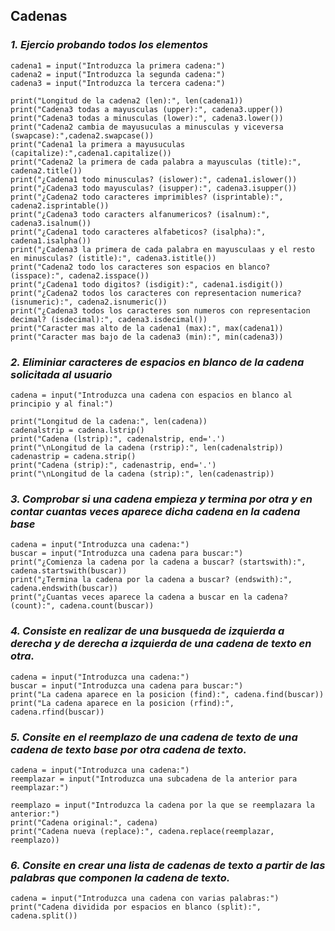 ## **Cadenas**

### *1. Ejercio probando todos los elementos*

```
cadena1 = input("Introduzca la primera cadena:")
cadena2 = input("Introduzca la segunda cadena:")
cadena3 = input("Introduzca la tercera cadena:")

print("Longitud de la cadena2 (len):", len(cadena1))
print("Cadena3 todas a mayusculas (upper):", cadena3.upper())
print("Cadena3 todas a minusculas (lower):", cadena3.lower())
print("Cadena2 cambia de mayusuculas a minusculas y viceversa (swapcase):",cadena2.swapcase())
print("Cadena1 la primera a mayusuculas (capitalize):",cadena1.capitalize())
print("Cadena2 la primera de cada palabra a mayusculas (title):", cadena2.title())
print("¿Cadena1 todo minusculas? (islower):", cadena1.islower())
print("¿Cadena3 todo mayusculas? (isupper):", cadena3.isupper())
print("¿Cadena2 todo caracteres imprimibles? (isprintable):", cadena2.isprintable())
print("¿Cadena3 todo caracters alfanumericos? (isalnum):", cadena3.isalnum())
print("¿Cadena1 todo caracteres alfabeticos? (isalpha):", cadena1.isalpha())
print("¿Cadena3 la primera de cada palabra en mayusculaas y el resto en minusculas? (istitle):", cadena3.istitle())
print("Cadena2 todo los caracteres son espacios en blanco? (isspace):", cadena2.isspace())
print("¿Cadena1 todo digitos? (isdigit):", cadena1.isdigit())
print("¿Cadena2 todos los caracteres con representacion numerica?(isnumeric):", cadena2.isnumeric())
print("¿Cadena3 todos los caracteres son numeros con representacion decimal? (isdecimal):", cadena3.isdecimal())
print("Caracter mas alto de la cadena1 (max):", max(cadena1))
print("Caracter mas bajo de la cadena3 (min):", min(cadena3))
```

### *2. Eliminiar caracteres de espacios en blanco de la cadena solicitada al usuario*

```
cadena = input("Introduzca una cadena con espacios en blanco al principio y al final:")

print("Longitud de la cadena:", len(cadena))
cadenalstrip = cadena.lstrip()
print("Cadena (lstrip):", cadenalstrip, end='.')
print("\nLongitud de la cadena (rstrip):", len(cadenalstrip))
cadenastrip = cadena.strip()
print("Cadena (strip):", cadenastrip, end='.')
print("\nLongitud de la cadena (strip):", len(cadenastrip))
```

### *3. Comprobar si una cadena empieza y termina por otra y en contar cuantas veces aparece dicha cadena en la cadena base*

```
cadena = input("Introduzca una cadena:")
buscar = input("Introduzca una cadena para buscar:")
print("¿Comienza la cadena por la cadena a buscar? (startswith):", cadena.startswith(buscar))
print("¿Termina la cadena por la cadena a buscar? (endswith):", cadena.endswith(buscar))
print("¿Cuantas veces aparece la cadena a buscar en la cadena? (count):", cadena.count(buscar))
```

### *4. Consiste en realizar de una busqueda de izquierda a derecha y de derecha a izquierda de una cadena de texto en otra.*

```
cadena = input("Introduzca una cadena:")
buscar = input("Introduzca una cadena para buscar:")
print("La cadena aparece en la posicion (find):", cadena.find(buscar))
print("La cadena aparece en la posicion (rfind):", cadena.rfind(buscar))
```

### *5. Consite en el reemplazo de una cadena de texto de una cadena de texto base por otra cadena de texto.*

```
cadena = input("Introduzca una cadena:")
reemplazar = input("Introduzca una subcadena de la anterior para reemplazar:")

reemplazo = input("Introduzca la cadena por la que se reemplazara la anterior:")
print("Cadena original:", cadena)
print("Cadena nueva (replace):", cadena.replace(reemplazar, reemplazo))
```

### *6. Consite en crear una lista de cadenas de texto a partir de las palabras que componen la cadena de texto.*

```
cadena = input("Introduzca una cadena con varias palabras:")
print("Cadena dividida por espacios en blanco (split):", cadena.split())
```
